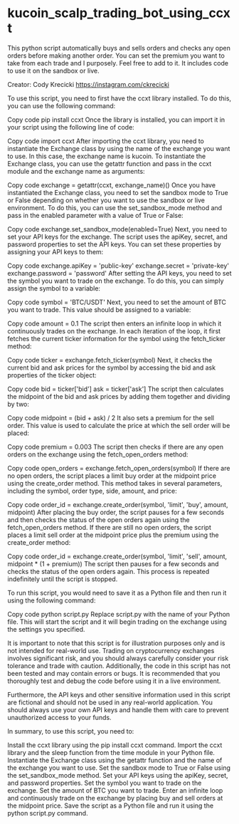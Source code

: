 # kucoin_scalp_trading_bot_using_ccxt
This python script automatically buys and sells orders and checks any open orders before making another order. You can set the premium you want to take from each trade and I purposely. Feel free to add to it. It includes code to use it on the sandbox or live.

Creator: Cody Krecicki https://instagram.com/ckrecicki

To use this script, you need to first have the ccxt library installed. To do this, you can use the following command:

Copy code
pip install ccxt
Once the library is installed, you can import it in your script using the following line of code:

Copy code
import ccxt
After importing the ccxt library, you need to instantiate the Exchange class by using the name of the exchange you want to use. In this case, the exchange name is kucoin. To instantiate the Exchange class, you can use the getattr function and pass in the ccxt module and the exchange name as arguments:

Copy code
exchange = getattr(ccxt, exchange_name)()
Once you have instantiated the Exchange class, you need to set the sandbox mode to True or False depending on whether you want to use the sandbox or live environment. To do this, you can use the set_sandbox_mode method and pass in the enabled parameter with a value of True or False:

Copy code
exchange.set_sandbox_mode(enabled=True)
Next, you need to set your API keys for the exchange. The script uses the apiKey, secret, and password properties to set the API keys. You can set these properties by assigning your API keys to them:

Copy code
exchange.apiKey = 'public-key'
exchange.secret = 'private-key'
exchange.password = 'password'
After setting the API keys, you need to set the symbol you want to trade on the exchange. To do this, you can simply assign the symbol to a variable:

Copy code
symbol = 'BTC/USDT'
Next, you need to set the amount of BTC you want to trade. This value should be assigned to a variable:

Copy code
amount = 0.1
The script then enters an infinite loop in which it continuously trades on the exchange. In each iteration of the loop, it first fetches the current ticker information for the symbol using the fetch_ticker method:

Copy code
ticker = exchange.fetch_ticker(symbol)
Next, it checks the current bid and ask prices for the symbol by accessing the bid and ask properties of the ticker object:

Copy code
bid = ticker['bid']
ask = ticker['ask']
The script then calculates the midpoint of the bid and ask prices by adding them together and dividing by two:

Copy code
midpoint = (bid + ask) / 2
It also sets a premium for the sell order. This value is used to calculate the price at which the sell order will be placed:

Copy code
premium = 0.003
The script then checks if there are any open orders on the exchange using the fetch_open_orders method:

Copy code
open_orders = exchange.fetch_open_orders(symbol)
If there are no open orders, the script places a limit buy order at the midpoint price using the create_order method. This method takes in several parameters, including the symbol, order type, side, amount, and price:

Copy code
order_id = exchange.create_order(symbol, 'limit', 'buy', amount, midpoint)
After placing the buy order, the script pauses for a few seconds and then checks the status of the open orders again using the fetch_open_orders method. If there are still no open orders, the script places a limit sell order at the midpoint price plus the premium using the create_order method:

Copy code
order_id = exchange.create_order(symbol, 'limit', 'sell', amount, midpoint * (1 + premium))
The script then pauses for a few seconds and checks the status of the open orders again. This process is repeated indefinitely until the script is stopped.

To run this script, you would need to save it as a Python file and then run it using the following command:

Copy code
python script.py
Replace script.py with the name of your Python file. This will start the script and it will begin trading on the exchange using the settings you specified.

It is important to note that this script is for illustration purposes only and is not intended for real-world use. Trading on cryptocurrency exchanges involves significant risk, and you should always carefully consider your risk tolerance and trade with caution. Additionally, the code in this script has not been tested and may contain errors or bugs. It is recommended that you thoroughly test and debug the code before using it in a live environment.

Furthermore, the API keys and other sensitive information used in this script are fictional and should not be used in any real-world application. You should always use your own API keys and handle them with care to prevent unauthorized access to your funds.

In summary, to use this script, you need to:

Install the ccxt library using the pip install ccxt command.
Import the ccxt library and the sleep function from the time module in your Python file.
Instantiate the Exchange class using the getattr function and the name of the exchange you want to use.
Set the sandbox mode to True or False using the set_sandbox_mode method.
Set your API keys using the apiKey, secret, and password properties.
Set the symbol you want to trade on the exchange.
Set the amount of BTC you want to trade.
Enter an infinite loop and continuously trade on the exchange by placing buy and sell orders at the midpoint price.
Save the script as a Python file and run it using the python script.py command.
